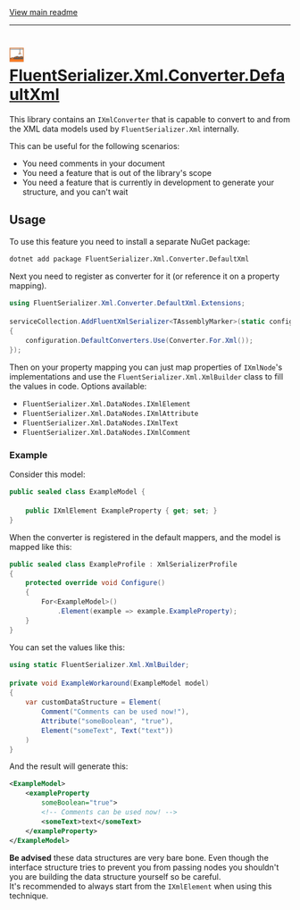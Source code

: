 ﻿[//]: # (Header)

<a href="https://github.com/Marvin-Brouwer/FluentSerializer#readme">
	View main readme
</a><hr/>
<h1>
	<img alt="icon" width="26" height="26"
		src="/docs/logo/Logo.xml.optimized.svg" />
	<a href="/src/FluentSerializer.Xml.Converter.DefaultXml#readme">
		FluentSerializer.Xml.Converter.DefaultXml
	</a>
</h1>

[//]: # (Body)

This library contains an `IXmlConverter` that is capable to convert to and from the XML data models used by `FluentSerializer.Xml` internally.

This can be useful for the following scenarios:

- You need comments in your document
- You need a feature that is out of the library's scope
- You need a feature that is currently in development to generate your structure, and you can't wait

## Usage

To use this feature you need to install a separate NuGet package:

```txt
dotnet add package FluentSerializer.Xml.Converter.DefaultXml
```

Next you need to register as converter for it (or reference it on a property mapping).

```csharp
using FluentSerializer.Xml.Converter.DefaultXml.Extensions;

serviceCollection.AddFluentXmlSerializer<TAssemblyMarker>(static configuration =>
{
	configuration.DefaultConverters.Use(Converter.For.Xml());
});
```

Then on your property mapping you can just map properties of `IXmlNode`'s implementations and use the `FluentSerializer.Xml.XmlBuilder` class to fill the values in code.
Options available:

- `FluentSerializer.Xml.DataNodes.IXmlElement`
- `FluentSerializer.Xml.DataNodes.IXmlAttribute`
- `FluentSerializer.Xml.DataNodes.IXmlText`
- `FluentSerializer.Xml.DataNodes.IXmlComment`

### Example

Consider this model:

```csharp
public sealed class ExampleModel {

	public IXmlElement ExampleProperty { get; set; }
}
```

When the converter is registered in the default mappers, and the model is mapped like this:

```csharp
public sealed class ExampleProfile : XmlSerializerProfile
{
	protected override void Configure()
	{
		For<ExampleModel>()
			.Element(example => example.ExampleProperty);
	}
}
```

You can set the values like this:

```csharp
using static FluentSerializer.Xml.XmlBuilder;

private void ExampleWorkaround(ExampleModel model)
{
	var customDataStructure = Element(
		Comment("Comments can be used now!"),
		Attribute("someBoolean", "true"),
		Element("someText", Text("text"))
	)
}
```

And the result will generate this:

```xml
<ExampleModel>
	<exampleProperty
		someBoolean="true">
		<!-- Comments can be used now! -->
		<someText>text</someText>
	</exampleProperty>
</ExampleModel>
```

**Be advised** these data structures are very bare bone. Even though the interface structure tries to prevent you from passing nodes you shouldn't you are building the data structure yourself so be careful.  
It's recommended to always start from the `IXmlElement` when using this technique.
